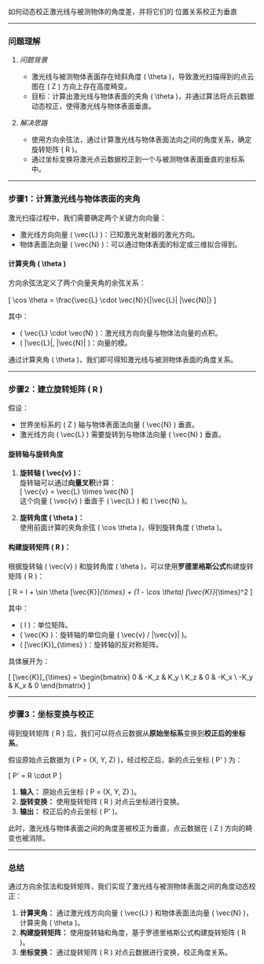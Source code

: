

如何动态校正激光线与被测物体的角度差，并将它们的 位置关系校正为垂直

---

### 问题理解

1. *问题背景*  <br>
   - 激光线与被测物体表面存在倾斜角度 \( \theta \)，导致激光扫描得到的点云图在 \( Z \) 方向上存在高度畸变。<br>
   - 目标：计算出激光线与物体表面的夹角 \( \theta \)，并通过算法将点云数据动态校正，使得激光线与物体表面垂直。<br>

2. *解决思路*  <br>
   - 使用方向余弦法，通过计算激光线与物体表面法向之间的角度关系，确定旋转矩阵 \( R \)。<br>
   - 通过坐标变换将激光点云数据校正到一个与被测物体表面垂直的坐标系中。<br>

---



### 步骤1：计算激光线与物体表面的夹角

激光扫描过程中，我们需要确定两个关键方向向量：<br>  

- 激光线方向向量 \( \vec{L} \)：已知激光发射器的激光方向。<br>  
- 物体表面法向量 \( \vec{N} \)：可以通过物体表面的标定或三维拟合得到。<br>    

#### 计算夹角 \( \theta \)
方向余弦法定义了两个向量夹角的余弦关系： <br>   
\[
\cos \theta = \frac{\vec{L} \cdot \vec{N}}{|\vec{L}| |\vec{N}|}
\]

其中：<br>  
- \( \vec{L} \cdot \vec{N} \)：激光线方向向量与物体法向量的点积。  <br>  
- \( |\vec{L}|, |\vec{N}| \)：向量的模。 <br>   

通过计算夹角 \( \theta \)，我们即可得知激光线与被测物体表面的角度关系。<br>  

---

### 步骤2：建立旋转矩阵 \( R \)

假设：<br>  
- 世界坐标系的 \( Z \) 轴与物体表面法向量 \( \vec{N} \) 垂直。  <br>  
- 激光线方向 \( \vec{L} \) 需要旋转到与物体法向量 \( \vec{N} \) 垂直。<br>  

#### 旋转轴与旋转角度

1. **旋转轴 \( \vec{v} \)：** <br> 
   旋转轴可以通过**向量叉积**计算：  <br>
   \[
   \vec{v} = \vec{L} \times \vec{N}
   \]  
   这个向量 \( \vec{v} \) 垂直于 \( \vec{L} \) 和 \( \vec{N} \)。<br>

2. **旋转角度 \( \theta \)：**  <br>
   使用前面计算的夹角余弦 \( \cos \theta \)，得到旋转角度 \( \theta \)。<br>

#### **构建旋转矩阵 \( R \)：**  <br>
根据旋转轴 \( \vec{v} \) 和旋转角度 \( \theta \)，可以使用**罗德里格斯公式**构建旋转矩阵 \( R \)：<br>

\[
R = I + \sin \theta [\vec{K}]_{\times} + (1 - \cos \theta) [\vec{K}]_{\times}^2
\]

其中：  <br>
- \( I \)：单位矩阵。  <br>
- \( \vec{K} \)：旋转轴的单位向量 \( \vec{v} / |\vec{v}| \)。  <br>
- \( [\vec{K}]_{\times} \)：旋转轴的反对称矩阵。  <br>

具体展开为：<br>

\[
[\vec{K}]_{\times} = 
\begin{bmatrix}
0 & -K_z & K_y \\
K_z & 0 & -K_x \\
-K_y & K_x & 0
\end{bmatrix}
\]

---

### 步骤3：坐标变换与校正

得到旋转矩阵 \( R \) 后，我们可以将点云数据从**原始坐标系**变换到**校正后的坐标系**。<br>

假设原始点云数据为 \( P = (X, Y, Z) \)，经过校正后，新的点云坐标 \( P' \) 为：<br>

\[
P' = R \cdot P
\]

1. **输入：** 原始点云坐标 \( P = (X, Y, Z) \)。 <br> 
2. **旋转变换：** 使用旋转矩阵 \( R \) 对点云坐标进行变换。  <br>
3. **输出：** 校正后的点云坐标 \( P' \)。<br>

此时，激光线与物体表面之间的角度差被校正为垂直，点云数据在 \( Z \) 方向的畸变也被消除。

---

###  总结

通过方向余弦法和旋转矩阵，我们实现了激光线与被测物体表面之间的角度动态校正：  <br>
1. **计算夹角：** 通过激光线方向向量 \( \vec{L} \) 和物体表面法向量 \( \vec{N} \)，计算夹角 \( \theta \)。 <br> 
2. **构建旋转矩阵：** 使用旋转轴和角度，基于罗德里格斯公式构建旋转矩阵 \( R \)。  <br>
3. **坐标变换：** 通过旋转矩阵 \( R \) 对点云数据进行变换，校正角度关系。<br>
